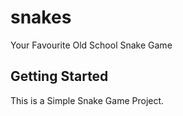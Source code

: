 # snakes

Your Favourite Old School Snake Game

## Getting Started

This is a Simple Snake Game Project.
